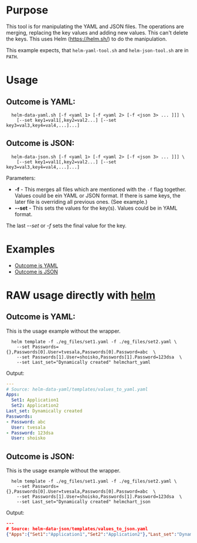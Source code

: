 # Purpose

This tool is for manipulating the YAML and JSON files. The operations are merging,
replacing the key values and adding new values. This can't delete the keys.
This uses Helm (https://helm.sh/) to do the manipulation.

This example expects, that `helm-yaml-tool.sh` and `helm-json-tool.sh` are in `PATH`. 

# Usage

## Outcome is YAML:
```
  helm-data-yaml.sh [-f <yaml 1> [-f <yaml 2> [-f <json 3> ... ]]] \
    [--set key1=val1[,key2=val2...] [--set key3=val3,key4=val4,...]...]    
```
## Outcome is JSON:
```
  helm-data-json.sh [-f <yaml 1> [-f <yaml 2> [-f <json 3> ... ]]] \
    [--set key1=val1[,key2=val2...] [--set key3=val3,key4=val4,...]...]    
```

Parameters:
* **-f** -  This merges all files which are 
  mentioned with the `-f` flag together.  Values could be ein YAML or JSON format. If there is same keys, the 
  later file is overriding all previous ones. (See example.)
* **--set** - This sets the values for the key(s). Values could be in YAML format.

The last _--set_ or _-f_ sets the final value for the key.

# Examples
* [Outcome is YAML](README_YAML_TOOL.md)
* [Outcome is JSON](README_JSON_TOOL.md)

# RAW usage directly with [helm](https://helm.sh/)
## Outcome is YAML:
This is the usage example without the wrapper. 

```
  helm template -f ./eg_files/set1.yaml -f ./eg_files/set2.yaml \
    --set Passwords={},Passwords[0].User=tvesala,Passwords[0].Password=abc  \
    --set Passwords[1].User=shoisko,Passwords[1].Password=123dsa  \
    --set Last_set="Dynamically created" helmchart_yaml
```

Output:
```yaml
---
# Source: helm-data-yaml/templates/values_to_yaml.yaml
Apps:
  Set1: Application1
  Set2: Application2
Last_set: Dynamically created
Passwords:
- Password: abc
  User: tvesala
- Password: 123dsa
  User: shoisko
```

## Outcome is JSON:
This is the usage example without the wrapper. 

```
  helm template -f ./eg_files/set1.yaml -f ./eg_files/set2.yaml \
    --set Passwords={},Passwords[0].User=tvesala,Passwords[0].Password=abc  \
    --set Passwords[1].User=shoisko,Passwords[1].Password=123dsa  \
    --set Last_set="Dynamically created" helmchart_json
```

Output:
```json
---
# Source: helm-data-json/templates/values_to_json.yaml
{"Apps":{"Set1":"Application1","Set2":"Application2"},"Last_set":"Dynamically created","Passwords":[{"Password":"abc","User":"tvesala"},{"Password":"123dsa","User":"shoisko"}]}
```